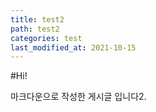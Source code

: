 ```yaml
---
title: test2
path: test2
categories: test
last_modified_at: 2021-10-15
---
```


#Hi!

마크다운으로 작성한 게시글 입니다2.